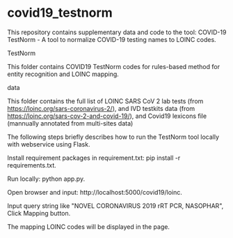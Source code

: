 # covid19_testnorm
This repository contains supplementary data and code to the tool: COVID-19 TestNorm -  A tool to normalize COVID-19 testing names to LOINC codes.

TestNorm

This folder contains COVID19 TestNorm codes for rules-based method for entity recognition and LOINC mapping.

data

This folder contains the full list of LOINC SARS CoV 2 lab tests (from https://loinc.org/sars-coronavirus-2/), and IVD testkits data (from https://loinc.org/sars-cov-2-and-covid-19/), and Covid19 lexicons file (mannually annotated from multi-sites data)

The following steps briefly describes how to run the TestNorm tool locally with webservice using Flask.

Install requirement packages in requirement.txt: pip install -r requirements.txt.

Run locally: python app.py.

Open browser and input: http://localhost:5000/covid19/loinc.

Input query string like "NOVEL CORONAVIRUS 2019 rRT PCR, NASOPHAR", Click Mapping button.

The mapping LOINC codes will be displayed in the page.
